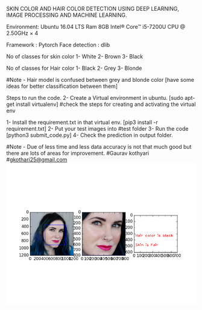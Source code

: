 SKIN COLOR AND HAIR COLOR DETECTION USING DEEP LEARNING, IMAGE PROCESSING AND MACHINE LEARNING.

Environment:
Ubuntu 16.04 LTS
Ram 8GB
Intel® Core™ i5-7200U CPU @ 2.50GHz × 4 

Framework : Pytorch
Face detection : dlib

No of classes for skin color 
1- White
2- Brown
3- Black

No of classes for Hair color
1- Black
2- Grey
3- Blonde

#Note - Hair model is confused between grey and blonde color [have some ideas for better classification between them]
 
Steps to run the code.
2- Create a Virtual environment in ubuntu.
[sudo apt-get install virtualenv]
#check the steps for creating and activating the virtual env

1- Install the requirement.txt in that virtual env. [pip3 install -r requirement.txt]
2- Put your test images into #test folder
3- Run the code [python3 submit_code.py]
4- Check the prediction in output folder.

#Note - Due of less time and less data accuracy is not that much good but there are lots of areas for improvement.
#Gaurav kothyari
#gkothari25@gmail.com 
![Image description](Wet-n-Wild-Reserve-Your-Cabana-Pale-Skin.png)
